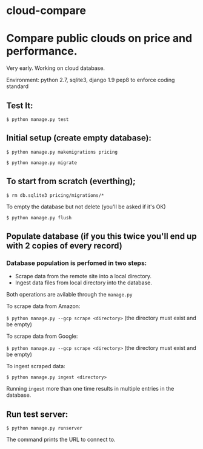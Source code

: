 # cloud-compare

# Compare public clouds on price and performance.

Very early. Working on cloud database.

Environment: python 2.7, sqlite3, django 1.9
             pep8 to enforce coding standard

## Test It:

   ```$ python manage.py test```

## Initial setup (create empty database):

   ```$ python manage.py makemigrations pricing```

   ```$ python manage.py migrate```

## To start from scratch (everthing);

   ```$ rm db.sqlite3 pricing/migrations/*```

   To empty the database but not delete (you'll be asked if it's OK)

   ```$ python manage.py flush```

## Populate database (if you this twice you'll end up with 2 copies of every record)

### Database population is perfomed in two steps:

* Scrape data from the remote site into a local directory.
* Ingest data files from local directory into the database.

Both operations are avilable through the ```manage.py``` 

   To scrape data from Amazon:

   ```$ python manage.py --gcp scrape <directory>```
   (the directory must exist and be empty)

   To scrape data from Google:

   ```$ python manage.py --gcp scrape <directory>```
   (the directory must exist and be empty)

   To ingest scraped data:

   ```$ python manage.py ingest <directory>```

Running ```ingest``` more than one time results in multiple entries in the database.

## Run test server:

   ```$ python manage.py runserver```

   The command prints the URL to connect to.
